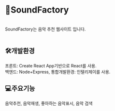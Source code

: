# 🎵SoundFactory 
<br>
SoundFactory는 음악 추천 웹사이트 입니다.<br>
<br>

## 🛠️개발환경
프론트: Create React App기반으로 React를 사용.<br>
백엔드: Node+Express, 통합개발환경: 인텔리제이를 사용.<br>

## 💻주요기능
음악추천, 음악재생, 좋아하는 음악표시, 음악 검색
